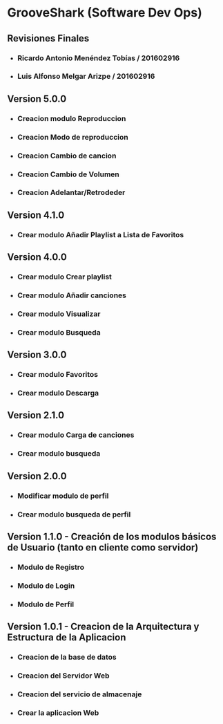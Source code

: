 # GrooveShark (Software Dev Ops)

## Revisiones Finales

- ### Ricardo Antonio Menéndez Tobías / 201602916
- ### Luis Alfonso Melgar Arizpe / 201602916

## Version 5.0.0

- ### Creacion modulo Reproduccion
- ### Creacion Modo de reproduccion
- ### Creacion Cambio de cancion
- ### Creacion Cambio de Volumen
- ### Creacion Adelantar/Retrodeder

## Version 4.1.0

- ### Crear modulo Añadir Playlist a Lista de Favoritos

## Version 4.0.0

- ### Crear modulo Crear playlist
- ### Crear modulo Añadir canciones
- ### Crear modulo Visualizar
- ### Crear modulo Busqueda

## Version 3.0.0

- ### Crear modulo Favoritos
- ### Crear modulo Descarga

## Version 2.1.0

- ### Crear modulo Carga de canciones
- ### Crear modulo busqueda

## Version 2.0.0

- ### Modificar modulo de perfil
- ### Crear modulo busqueda de perfil

## Version 1.1.0 - Creación de los modulos básicos de Usuario (tanto en cliente como servidor)

- ### Modulo de Registro
- ### Modulo de Login
- ### Modulo de Perfil

## Version 1.0.1 - Creacion de la Arquitectura y Estructura de la Aplicacion

- ### Creacion de la base de datos
- ### Creacion del Servidor Web
- ### Creacion del servicio de almacenaje
- ### Crear la aplicacion Web
